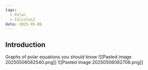 ```yaml
---
tags:
  - Polar
  - Calculus2
date: 2025-05-06
---
```

## Introduction 
Graphs of polar equations you should know
![[Pasted image 20250506082540.png]]
![[Pasted image 20250506082708.png]]
